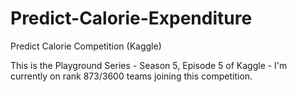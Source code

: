 # Predict-Calorie-Expenditure
Predict Calorie Competition (Kaggle)

This is the Playground Series - Season 5, Episode 5 of Kaggle - I'm currently on rank 873/3600 teams joining this competition.
